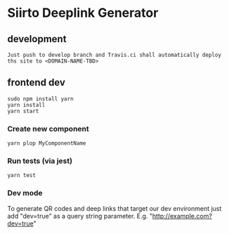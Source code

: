 # Siirto Deeplink Generator

## development

    Just push to develop branch and Travis.ci shall automatically deploy
    ths site to <DOMAIN-NAME-TBD>

## frontend dev

    sudo npm install yarn
    yarn install
    yarn start

### Create new component

    yarn plop MyComponentName

### Run tests (via jest)

    yarn test

### Dev mode

To generate QR codes and deep links that target our dev environment just
add "dev=true" as a query string parameter. E.g. "http://example.com?dev=true"
